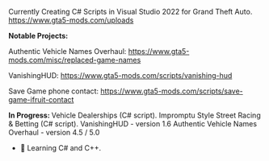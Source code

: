 Currently Creating C# Scripts in Visual Studio 2022 for Grand Theft Auto. 
https://www.gta5-mods.com/uploads 

<b>Notable Projects:</b>

Authentic Vehicle Names Overhaul: 
  https://www.gta5-mods.com/misc/replaced-game-names
  
VanishingHUD:
  https://www.gta5-mods.com/scripts/vanishing-hud
  
Save Game phone contact:
  https://www.gta5-mods.com/scripts/save-game-ifruit-contact
 
<b>In Progress: </b>
Vehicle Dealerships (C# script). 
Impromptu Style Street Racing & Betting (C# script). 
VanishingHUD - version 1.6 
Authentic Vehicle Names Overhaul - version 4.5 / 5.0 
 
- 🌱 Learning C# and C++. 

<!---
sonny-dev/sonny-dev is a ✨ special ✨ repository because its `README.md` (this file) appears on your GitHub profile.
You can click the Preview link to take a look at your changes.
--->
